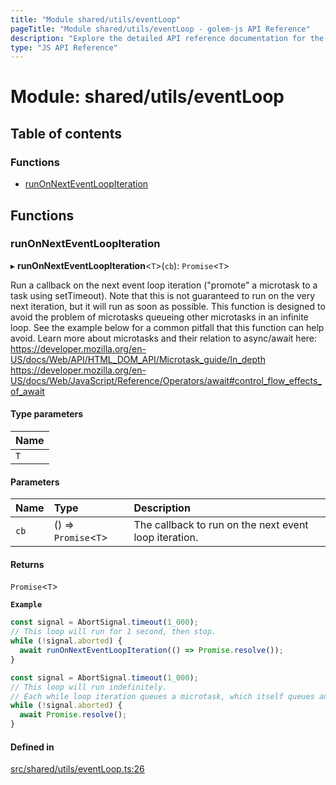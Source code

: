```yaml
---
title: "Module shared/utils/eventLoop"
pageTitle: "Module shared/utils/eventLoop - golem-js API Reference"
description: "Explore the detailed API reference documentation for the Module shared/utils/eventLoop within the golem-js SDK for the Golem Network."
type: "JS API Reference"
---
```

# Module: shared/utils/eventLoop

## Table of contents

### Functions

- [runOnNextEventLoopIteration](shared_utils_eventLoop#runonnexteventloopiteration)

## Functions

### runOnNextEventLoopIteration

▸ **runOnNextEventLoopIteration**\<`T`\>(`cb`): `Promise`\<`T`\>

Run a callback on the next event loop iteration ("promote" a microtask to a task using setTimeout).
Note that this is not guaranteed to run on the very next iteration, but it will run as soon as possible.
This function is designed to avoid the problem of microtasks queueing other microtasks in an infinite loop.
See the example below for a common pitfall that this function can help avoid.
Learn more about microtasks and their relation to async/await here:
https://developer.mozilla.org/en-US/docs/Web/API/HTML_DOM_API/Microtask_guide/In_depth
https://developer.mozilla.org/en-US/docs/Web/JavaScript/Reference/Operators/await#control_flow_effects_of_await

#### Type parameters

| Name |
| :------ |
| `T` |

#### Parameters

| Name | Type | Description |
| :------ | :------ | :------ |
| `cb` | () => `Promise`\<`T`\> | The callback to run on the next event loop iteration. |

#### Returns

`Promise`\<`T`\>

**`Example`**

```ts
const signal = AbortSignal.timeout(1_000);
// This loop will run for 1 second, then stop.
while (!signal.aborted) {
  await runOnNextEventLoopIteration(() => Promise.resolve());
}

const signal = AbortSignal.timeout(1_000);
// This loop will run indefinitely.
// Each while loop iteration queues a microtask, which itself queues another microtask, and so on.
while (!signal.aborted) {
  await Promise.resolve();
}
```

#### Defined in

[src/shared/utils/eventLoop.ts:26](https://github.com/golemfactory/golem-js/blob/570126bc/src/shared/utils/eventLoop.ts#L26)
